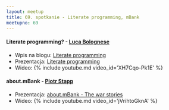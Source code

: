 ```yaml
---
layout: meetup
title: 69. spotkanie - Literate programming, mBank
meetupno: 69
---
```


#### Literate programming? - [Luca Bolognese](http://lucabolognese.wordpress.com/)
* Wpis na blogu: [Literate programming](http://lucabolognese.wordpress.com/2012/12/14/llite-language-friendly-literate-programming/  )
* Prezentacja: [Literate programming](/assets/LiterateProgramming.pptx)
* Wideo: {% include youtube.md video_id='XH7Cqo-Pk1E' %}

#### about.mBank - [Piotr Stapp](https://twitter.com/ptrstpp950)
* Prezentacja: [about.mBank - The war stories](http://piotrstapp.azurewebsites.net/content/images/slides/about.mbank/)
* Wideo: {% include youtube.md video_id='jVrihtoGknA' %}
